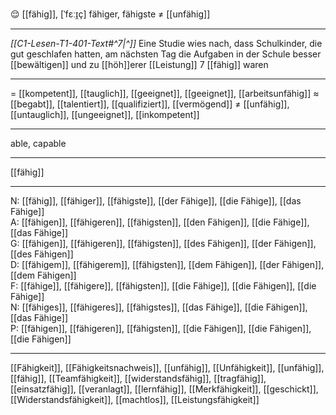 😌 [[fähig]], [ˈfɛːɪ̯ç]
fähiger, fähigste ≠ [[unfähig]]

---
*[[C1-Lesen-T1-401-Text#^7|^]]* Eine Studie wies nach, dass Schulkinder, die gut geschlafen hatten, am nächsten Tag die Aufgaben in der Schule besser [[bewältigen]] und zu [[höh]]erer [[Leistung]] 7 [[fähig]] waren

---
= [[kompetent]], [[tauglich]], [[geeignet]], [[geeignet]], [[arbeitsunfähig]]
≈ [[begabt]], [[talentiert]], [[qualifiziert]], [[vermögend]]
≠ [[unfähig]], [[untauglich]], [[ungeeignet]], [[inkompetent]]

---
able, capable

---
[[fähig]]

---
N: [[fähig]], [[fähiger]], [[fähigste]], [[der Fähige]], [[die Fähige]], [[das Fähige]]  
A: [[fähigen]], [[fähigeren]], [[fähigsten]], [[den Fähigen]], [[die Fähige]], [[das Fähige]]  
G: [[fähigen]], [[fähigeren]], [[fähigsten]], [[des Fähigen]], [[der Fähigen]], [[des Fähigen]]  
D: [[fähigem]], [[fähigerem]], [[fähigsten]], [[dem Fähigen]], [[der Fähigen]], [[dem Fähigen]]  
F: [[fähige]], [[fähigere]], [[fähigsten]], [[die Fähige]], [[die Fähigen]], [[die Fähige]]  
N: [[fähiges]], [[fähigeres]], [[fähigstes]], [[das Fähige]], [[die Fähigen]], [[das Fähige]]  
P: [[fähigen]], [[fähigeren]], [[fähigsten]], [[die Fähigen]], [[die Fähigen]], [[die Fähigen]]  

---
[[Fähigkeit]], [[Fähigkeitsnachweis]], [[unfähig]], [[Unfähigkeit]], [[unfähig]], [[fähig]], [[Teamfähigkeit]], [[widerstandsfähig]], [[tragfähig]], [[einsatzfähig]], [[veranlagt]], [[lernfähig]], [[Merkfähigkeit]], [[geschickt]], [[Widerstandsfähigkeit]], [[machtlos]], [[Leistungsfähigkeit]]